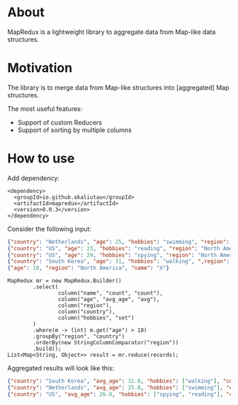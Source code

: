 About
======

MapRedux is a lightweight library to aggregate data from Map-like data structures.

Motivation
===========

The library is to merge data from Map-like structures into [aggregated] Map structures.

The most useful features:

* Support of custom Reducers
* Support of sorting by multiple columns

How to use
============

Add dependency:
```
<dependency>
  <groupId>io.github.akaliutau</groupId>
  <artifactId>mapredux</artifactId>
  <version>0.0.3</version>
</dependency>
```

Consider the following input:

```json lines
{"country": "Netherlands", "age": 25, "hobbies": "swimming", "region": "Europe", "name": "Alice"}
{"country": "US", "age": 23, "hobbies": "reading", "region": "North America", "name": "Bob"}
{"country": "US", "age": 29, "hobbies": "spying", "region": "North America", "name": "Eve"}
{"country": "South Korea", "age": 31, "hobbies": "walking", ",region": "Asia", "name": "Yuni"}
{"age": 18, "region": "North America", "name": "X"}

```

```
MapRedux mr = new MapRedux.Builder()
        .select(
                column("name", "count", "count"),
                column("age", "avg_age", "avg"),
                column("region"),
                column("country"),
                column("hobbies", "set")
        )
        .where(m -> (int) m.get("age") > 18)
        .groupBy("region", "country")
        .orderBy(new StringColumnComparator("region"))
        .build();
List<Map<String, Object>> result = mr.reduce(records);

```

Aggregated results will look like this:

```json lines
{"country": "South Korea", "avg_age": 31.0, "hobbies": ["walking"], "count": 1, "region": "Asia"}
{"country": "Netherlands", "avg_age": 25.0, "hobbies": ["swimming"], "count": 1, "region": "Europe"}
{"country": "US", "avg_age": 26.0, "hobbies": ["spying", "reading"], "count": 2, "region": "North America"}
```

